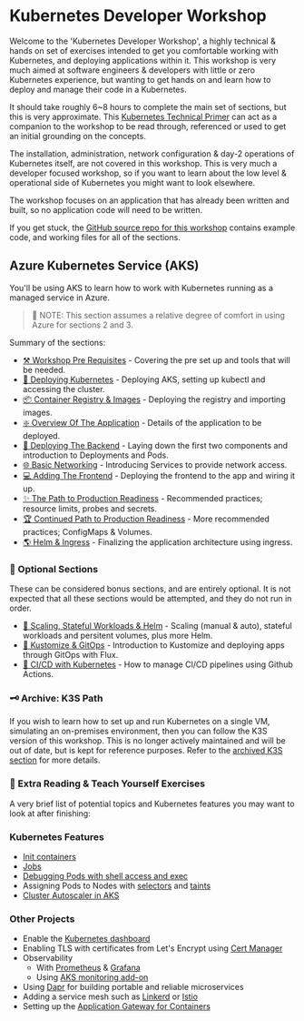 # Kubernetes Developer Workshop

Welcome to the 'Kubernetes Developer Workshop', a highly technical & hands on set of exercises intended to get you comfortable working with Kubernetes, and
deploying applications within it. This workshop is very much aimed at software engineers & developers with little or zero Kubernetes
experience, but wanting to get hands on and learn how to deploy and manage their code in a Kubernetes.

It should take roughly 6~8 hours to complete the main set of
sections, but this is very approximate. This [Kubernetes Technical Primer](https://github.com/benc-uk/kube-primer) can act as a companion to the workshop to be read through, referenced or used to get an initial grounding on the concepts.

The installation, administration, network configuration & day-2 operations of Kubernetes itself, are not covered in this workshop. This is very much a developer focused workshop, so if you want to learn about the low level & operational side of Kubernetes you might want to look elsewhere.

The workshop focuses on an application that has already been written and built, so no application code will need to be written.

If you get stuck, the [GitHub source repo for this workshop](https://github.com/benc-uk/kube-workshop)
contains example code, and working files for all of the sections.

## Azure Kubernetes Service (AKS)

You'll be using AKS to learn how to work with Kubernetes running as a managed service in Azure.

> 📝 NOTE: This section assumes a relative degree of comfort in using Azure for sections 2 and 3.

Summary of the sections:

- [⚒️ Workshop Pre Requisites](00-pre-reqs/readme.md) - Covering the pre set up and tools that will be
  needed.
- [🚦 Deploying Kubernetes](01-cluster/readme.md) - Deploying AKS, setting up kubectl and accessing
  the cluster.
- [📦 Container Registry & Images](02-container-registry/readme.md) - Deploying the registry and importing
  images.
- [❇️ Overview Of The Application](03-the-application/readme.md) - Details of the application to be
  deployed.
- [🚀 Deploying The Backend](04-deployment/readme.md) - Laying down the first two components and
  introduction to Deployments and Pods.
- [🌐 Basic Networking](05-network-basics/readme.md) - Introducing Services to provide network access.
- [💻 Adding The Frontend](06-frontend/readme.md) - Deploying the frontend to the app and wiring it
  up.
- [✨ The Path to Production Readiness](07-improvements/readme.md) - Recommended practices; resource limits,
  probes and secrets.
- [🏆 Continued Path to Production Readiness](08-more-improvements/readme.md) - More recommended practices; ConfigMaps & Volumes.
- [🌎 Helm & Ingress](09-helm-ingress/readme.md) - Finalizing the application architecture using ingress.

### 🍵 Optional Sections

These can be considered bonus sections, and are entirely optional. It is not expected that all these sections would be attempted, and they do not run in order.

- [🤯 Scaling, Stateful Workloads & Helm](10-extra-advanced/readme.md) - Scaling (manual & auto),
  stateful workloads and persitent volumes, plus more Helm.
- [🧩 Kustomize & GitOps](11-gitops-flux/readme.md) - Introduction to Kustomize and deploying apps
  through GitOps with Flux.
- [👷 CI/CD with Kubernetes](12-cicd-actions/readme.md) - How to manage CI/CD pipelines using Github
  Actions.

### 🗝️ Archive: K3S Path

If you wish to learn how to set up and run Kubernetes on a single VM, simulating an on-premises
environment, then you can follow the K3S version of this workshop. This is no longer actively maintained
and will be out of date, but is kept for reference purposes. Refer to the [archived K3S section](archive/k3s/readme.md) for more details.

### 📖 Extra Reading & Teach Yourself Exercises

A very brief list of potential topics and Kubernetes features you may want to look at after finishing:

### Kubernetes Features

- [Init containers](https://kubernetes.io/docs/concepts/workloads/pods/init-containers/)
- [Jobs](https://kubernetes.io/docs/concepts/workloads/controllers/job/)
- [Debugging Pods with shell access and exec](https://kubernetes.io/docs/tasks/debug-application-cluster/get-shell-running-container/)
- Assigning Pods to Nodes with [selectors](https://kubernetes.io/docs/concepts/scheduling-eviction/assign-pod-node/) and [taints](https://kubernetes.io/docs/concepts/scheduling-eviction/taint-and-toleration/)
- [Cluster Autoscaler in AKS](https://docs.microsoft.com/azure/aks/cluster-autoscaler)

### Other Projects

- Enable the [Kubernetes dashboard](https://github.com/kubernetes/dashboard)
- Enabling TLS with certificates from Let's Encrypt using [Cert Manager](https://cert-manager.io/docs/)
- Observability
  - With [Prometheus](https://artifacthub.io/packages/helm/prometheus-community/prometheus) & [Grafana](https://artifacthub.io/packages/helm/grafana/grafana)
  - Using [AKS monitoring add-on](https://docs.microsoft.com/azure/azure-monitor/containers/container-insights-overview)
- Using [Dapr](https://dapr.io/) for building portable and reliable microservices
- Adding a service mesh such as [Linkerd](https://linkerd.io/) or [Istio](https://learn.microsoft.com/en-us/azure/aks/istio-about)
- Setting up the [Application Gateway for Containers](https://learn.microsoft.com/en-gb/azure/application-gateway/for-containers/overview)
